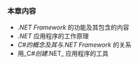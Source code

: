 ### **本章内容**


* _.NET Framework_ 的功能及其包含的内容
* _.NET_ 应用程序的工作原理
* _C#_的概念及其与_.NET Framework_ 的关系
* 用_C#_创建_.NET_ 应用程序的工具

